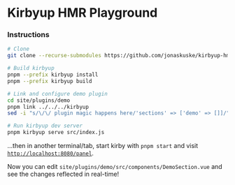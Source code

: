 # Kirbyup HMR Playground

### Instructions

```sh
# Clone
git clone --recurse-submodules https://github.com/jonaskuske/kirbyup-hmr-playground hmr && cd $_

# Build kirbyup
pnpm --prefix kirbyup install
pnpm --prefix kirbyup build

# Link and configure demo plugin
cd site/plugins/demo
pnpm link ../../../kirbyup
sed -i "s/\/\/ plugin magic happens here/'sections' => ['demo' => []]/" index.php

# Run kirbyup dev server
pnpm kirbyup serve src/index.js
```

...then in another terminal/tab, start kirby with `pnpm start` and visit [`http://localhost:8080/panel`](http://localhost:8080/panel).

Now you can edit `site/plugins/demo/src/components/DemoSection.vue` and see the changes reflected in real-time!
